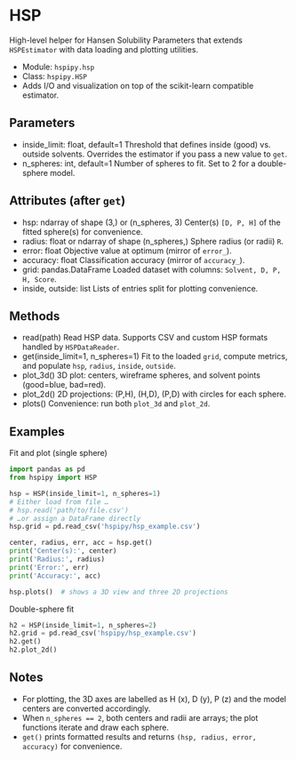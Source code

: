 # HSP

High-level helper for Hansen Solubility Parameters that extends `HSPEstimator`
with data loading and plotting utilities.

- Module: `hspipy.hsp`
- Class: `hspipy.HSP`
- Adds I/O and visualization on top of the scikit-learn compatible estimator.

## Parameters

- inside_limit: float, default=1
  Threshold that defines inside (good) vs. outside solvents. Overrides the estimator if you pass a new value to `get`.
- n_spheres: int, default=1
  Number of spheres to fit. Set to 2 for a double-sphere model.

## Attributes (after `get`)

- hsp: ndarray of shape (3,) or (n_spheres, 3)
  Center(s) `[D, P, H]` of the fitted sphere(s) for convenience.
- radius: float or ndarray of shape (n_spheres,)
  Sphere radius (or radii) `R`.
- error: float
  Objective value at optimum (mirror of `error_`).
- accuracy: float
  Classification accuracy (mirror of `accuracy_`).
- grid: pandas.DataFrame
  Loaded dataset with columns: `Solvent, D, P, H, Score`.
- inside, outside: list
  Lists of entries split for plotting convenience.

## Methods

- read(path)
  Read HSP data. Supports CSV and custom HSP formats handled by `HSPDataReader`.
- get(inside_limit=1, n_spheres=1)
  Fit to the loaded `grid`, compute metrics, and populate `hsp`, `radius`, `inside`, `outside`.
- plot_3d()
  3D plot: centers, wireframe spheres, and solvent points (good=blue, bad=red).
- plot_2d()
  2D projections: (P,H), (H,D), (P,D) with circles for each sphere.
- plots()
  Convenience: run both `plot_3d` and `plot_2d`.

## Examples

Fit and plot (single sphere)

```python
import pandas as pd
from hspipy import HSP

hsp = HSP(inside_limit=1, n_spheres=1)
# Either load from file …
# hsp.read('path/to/file.csv')
# …or assign a DataFrame directly
hsp.grid = pd.read_csv('hspipy/hsp_example.csv')

center, radius, err, acc = hsp.get()
print('Center(s):', center)
print('Radius:', radius)
print('Error:', err)
print('Accuracy:', acc)

hsp.plots()  # shows a 3D view and three 2D projections
```

Double-sphere fit

```python
h2 = HSP(inside_limit=1, n_spheres=2)
h2.grid = pd.read_csv('hspipy/hsp_example.csv')
h2.get()
h2.plot_2d()
```

## Notes

- For plotting, the 3D axes are labelled as H (x), D (y), P (z) and the model centers are converted accordingly.
- When `n_spheres == 2`, both centers and radii are arrays; the plot functions iterate and draw each sphere.
- `get()` prints formatted results and returns `(hsp, radius, error, accuracy)` for convenience.
